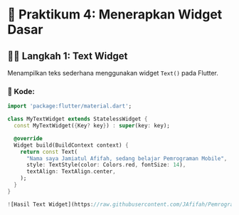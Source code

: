 # 🧩 Praktikum 4: Menerapkan Widget Dasar

## 👩‍💻 Langkah 1: Text Widget
Menampilkan teks sederhana menggunakan widget `Text()` pada Flutter.

### 📜 Kode:
```dart
import 'package:flutter/material.dart';

class MyTextWidget extends StatelessWidget {
  const MyTextWidget({Key? key}) : super(key: key);

  @override
  Widget build(BuildContext context) {
    return const Text(
      "Nama saya Jamiatul Afifah, sedang belajar Pemrograman Mobile",
      style: TextStyle(color: Colors.red, fontSize: 14),
      textAlign: TextAlign.center,
    );
  }
}

![Hasil Text Widget](https://raw.githubusercontent.com/JAfifah/PemrogramanMobile/main/JS5/hello_world14/screenshots/text_widget_result.png)
